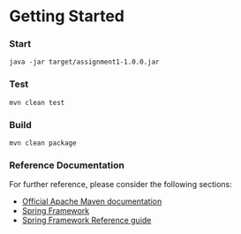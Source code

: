# Getting Started
### Start
```
java -jar target/assignment1-1.0.0.jar
```
### Test
```
mvn clean test
```
### Build
```
mvn clean package
```
### Reference Documentation
For further reference, please consider the following sections:

* [Official Apache Maven documentation](https://maven.apache.org/guides/index.html)
* [Spring Framework](https://spring.io/projects/spring-framework#overview)
* [Spring Framework Reference guide](https://docs.spring.io/spring-framework/docs/current/spring-framework-reference/)

